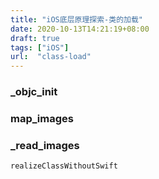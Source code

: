 ```yaml
---
title: "iOS底层原理探索-类的加载"
date: 2020-10-13T14:21:19+08:00
draft: true
tags: ["iOS"]
url:  "class-load"
---
```


### _objc_init

### map_images

### _read_images

`realizeClassWithoutSwift`
